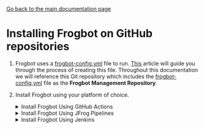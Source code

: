 [Go back to the main documentation page](../README.md)

# Installing Frogbot on GitHub repositories

1. Frogbot uses a [frogbot-config.yml](templates/.frogbot/frogbot-config.yml) file to run. [This](frogbot-config.md) article will guide you through the process of creating this file. Throughout this documentation we will reference this Git repository which includes the [frogbot-config.yml](templates/.frogbot/frogbot-config.yml) file as the **Frogbot Management Repository**.

2. Install Frogbot using your platform of choice.

   <details>
      <summary>Install Frogbot Using GitHub Actions</summary>

   2.1. Make sure you have the connection details of your JFrog environment.

   2.2. Go to your **Frogbot Management Repository** settings page and save the JFrog connection details as repository secrets with the following names - **JF_URL**, **JF_USER**, and **JF_PASSWORD**

   > **_NOTE:_** You can also use **JF_XRAY_URL** and **JF_ARTIFACTORY_URL** instead of **JF_URL**, and **JF_ACCESS_TOKEN**
   > instead of **JF_USER** and **JF_PASSWORD**

   ![](../images/github-repository-secrets.png)

   2.3. Check the Allow GitHub Actions to create and approve pull requests check box.

   ![](../images/github-pr-permissions.png)

   2.4. Create a new [GitHub environment](https://docs.github.com/en/actions/deployment/targeting-different-environments/using-environments-for-deployment#creating-an-environment)
   called **frogbot** and add people or public teams as reviewers. The chosen reviewers can trigger Frogbot scans on pull requests.

   ![](../images/github-environment.png)

   2.5. Use our [GitHub Actions templates](templates/github-actions/README.md#frogbot-gitHub-actions-templates) to add Frogbot workflows to your project.

   2.6. Push the workflow files to the **.github/workflows** directory in the root of your **Frogbot Management Repository**.
   </details>

   <details>
      <summary>Install Frogbot Using JFrog Pipelines</summary>

   2.1. Make sure you have the connection details of your JFrog environment.

   2.2. Save the JFrog connection details as a [JFrog Platform Access Token Integration](https://www.jfrog.com/confluence/display/JFROG/JFrog+Platform+Access+Token+Integration)
   named **jfrogPlatform**.

   2.3.Save your Github access token in a [GitHub Integration](https://www.jfrog.com/confluence/display/JFROG/GitHub+Enterprise+Integration) named
   **gitIntegration**.

   2.4. Set the `.jfrog-pipelines` directory in the root of your **Frogbot Management Repository**.

   2.5. Create a Pipelines job with one of our [templates](templates/jfrog-pipelines).

   2.6. In the **pipelines.yml**, make sure to set values for all the mandatory variables.

   2.7. In the **pipelines.yml
   **, if you're using a Windows agent, modify the code inside the onExecute sections as described in the template comments.

   **Important**

   - For npm, yarn 2, NuGet or .NET: Make sure to set inside the  [frogbot-config.yml](templates/.frogbot/frogbot-config.yml) file the command to download the project dependencies as the value of the
     **installCommand** variable. For example, `npm i`  or `nuget restore`
   - Make sure all the build tools used to build the project are installed on the build agent.

   </details>

   <details>
      <summary>Install Frogbot Using Jenkins</summary>

   2.1. Make sure you have the connection details of your JFrog environment.

   2.2. Save the JFrog connection details as Credentials in Jenkins with the following Credential IDs: **JF_URL**,
   **JF_USER** and **JF_PASSWORD** (You can also use **JF_XRAY_URL** and **JF_ARTIFACTORY_URL** instead of **JF_URL**
   and **JF_ACCESS_TOKEN** instead of **JF_USER** and **JF_PASSWORD**).

   2.3. Save your GitHub access token as a Credential in Jenkins with the `FROGBOT_GIT_TOKEN` Credential ID.

   2.4. Create a Jenkinsfile with the below template content under the root of your **Frogbot Management Repository**.
      <details>
         <summary>Template</summary>

   ```groovy
   // Run the job every 5 minutes 
   CRON_SETTINGS = '''*/5 * * * *'''
   pipeline {
       agent any
       triggers {
           cron(CRON_SETTINGS)
       }
       environment {
           // [Mandatory]
           // JFrog platform URL (This functionality requires version 3.29.0 or above of Xray)
           JF_URL = credentials("JF_URL")
   
           // [Mandatory if JF_ACCESS_TOKEN is not provided]
           // JFrog user and password with 'read' permissions for Xray
           JF_USER = credentials("JF_USER")
           JF_PASSWORD = credentials("JF_PASSWORD")
   
           // [Mandatory]
           // GitHub enterprise server access token with the following permissions:
           // Read and Write access to code, pull requests, security events, and workflows
           JF_GIT_TOKEN = credentials("FROGBOT_GIT_TOKEN")
           
           JF_GIT_PROVIDER = "github"
   
           // [Mandatory]
           // GitHub enterprise server organization namespace
           JF_GIT_OWNER = ""
   
           // [Mandatory]
           // API endpoint to GitHub enterprise server
           JF_GIT_API_ENDPOINT = ""
   
           // [Mandatory if JF_USER and JF_PASSWORD are not provided]
           // JFrog access token with 'read' permissions for Xray
           // JF_ACCESS_TOKEN= credentials("JF_ACCESS_TOKEN")
  
       }
       stages {
           stage('Download Frogbot') {
               steps {
                   // For Linux / MacOS runner:
                   sh """ curl -fLg "https://releases.jfrog.io/artifactory/frogbot/v2/[RELEASE]/getFrogbot.sh" | sh"""
                   // For Windows runner:
                   // powershell """iwr https://releases.jfrog.io/artifactory/frogbot/v2/[RELEASE]/frogbot-windows-amd64/frogbot.exe -OutFile .\frogbot.exe"""
               }
           }
           stage('Scan Pull Requests') {
               steps {
                   sh "./frogbot scan-pull-requests"
                   // For Windows runner:
                   // powershell """.\frogbot.exe scan-pull-requests"""
               }
           }
           stage('Scan and Fix Repos') {
                steps {
                    sh "./frogbot scan-and-fix-repos"
                    // For Windows runner:
                    // powershell """.\frogbot.exe scan-and-fix-repos"""
                }    
           }    
       }
   }
   ```
      </details>

   2.5. In the Jenkinsfile, set the values of all the mandatory variables.

   2.6. In the Jenkinsfile, modify the code inside the `Download Frogbot`, `Scan Pull Requests` and `Scan and Fix Repos` according to the Jenkins agent operating system.

   2.7. Create a job in Jenkins pointing to the Jenkinsfile in your **Frogbot Management Repository**.

   **Important**

   - For npm, yarn 2, NuGet or .NET: Set inside the  [frogbot-config.yml](templates/.frogbot/frogbot-config.yml) file the command to download the project dependencies as the value of the **installCommand** variables. For example, `npm i` or `nuget restore`.
   - Make sure that either **JF_USER** and **JF_PASSWORD** or **JF_ACCESS_TOKEN** are set in the Jenkinsfile, but not both.
   - Make sure all the build tools used to build the project are installed on the Jenkins agent.

   </details>

